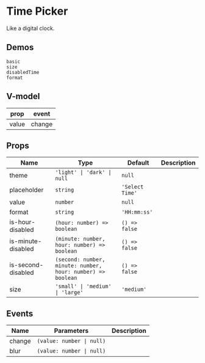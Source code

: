 # Time Picker
Like a digital clock.
## Demos
```demo
basic
size
disabledTime
format
```
## V-model
|prop|event|
|-|-|
|value|change|

## Props
|Name|Type|Default|Description|
|-|-|-|-|
|theme|`'light' \| 'dark' \| null`|`null`||
|placeholder|`string`|`'Select Time'`||
|value|`number`|`null`||
|format|`string`|`'HH:mm:ss'`||
|is-hour-disabled|`(hour: number) => boolean`|`() => false`||
|is-minute-disabled|`(minute: number, hour: number) => boolean`|`() => false`||
|is-second-disabled|`(second: number, minute: number, hour: number) => boolean`|`() => false`||
|size|`'small' \| 'medium' \| 'large'`|`'medium'`||

## Events
|Name|Parameters|Description|
|-|-|-|
|change|`(value: number \| null)`||
|blur|`(value: number \| null)`||